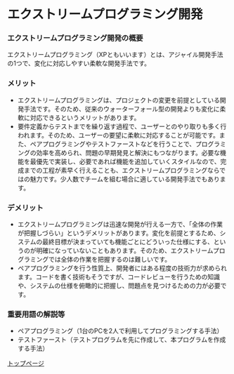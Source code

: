 # エクストリームプログラミング開発

### エクストリームプログラミング開発の概要
エクストリームプログラミング（XPともいいます）とは、アジャイル開発手法の1つで、変化に対応しやすい柔軟な開発手法です。

### メリット
- エクストリームプログラミングは、プロジェクトの変更を前提としている開発手法です。そのため、従来のウォーターフォール型の開発よりも変化に柔軟に対応できるというメリットがあります。
- 要件定義からテストまでを繰り返す過程で、ユーザーとのやり取りも多く行われます。そのため、ユーザーの要望に柔軟に対応することが可能です。また、ペアプログラミングやテストファーストなどを行うことで、プログラミングの効率を高められ、問題の早期発見と解決にもつながります。必要な機能を最優先で実装し、必要であれば機能を追加していくスタイルなので、完成までの工程が素早く行えることも、エクストリームプログラミングならではの魅力です。少人数でチームを組む場合に適している開発手法でもあります。

### デメリット
- エクストリームプログラミングは迅速な開発が行える一方で、「全体の作業が把握しづらい」というデメリットがあります。変化を前提とするため、システムの最終目標が決まっていても機能ごとにどういった仕様にする、というのが明確になっていないこともあります。そのため、エクストリームプログラミングでは全体の作業を把握するのは難しいです。
- ペアプログラミングを行う性質上、開発者にはある程度の技術力が求められます。コードを書く技術もそうですが、コードレビューを行うための知識や、システムの仕様を俯瞰的に把握し、問題点を見つけるための力が必要です。

### 重要用語の解説等
- ペアプログラミング（1台のPCを2人で利用してプログラミングする手法）
- テストファースト（テストプログラムを先に作成して、本プログラムを作成する手法）


[トップページ](./top.md)
